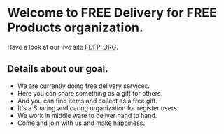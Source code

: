# Welcome to FREE Delivery for FREE Products organization. 

Have a look at our live site  [FDFP-ORG](https://fdfp-org.web.app/).

## Details about our goal.

-  We are currently doing free delivery services.
-  Here you can share something as a gift for others.
-  And you can find items and collect as a free gift.
-  It's a Sharing and caring organization for register users.
-  We work in middle ware to deliver hand to hand.
-  Come and join with us and make happiness. 
